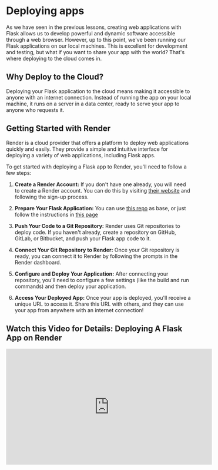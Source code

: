 # Deploying apps

As we have seen in the previous lessons, creating web applications with Flask allows us to develop powerful and dynamic software accessible through a web browser. However, up to this point, we've been running our Flask applications on our local machines. This is excellent for development and testing, but what if you want to share your app with the world? That's where deploying to the cloud comes in.

## Why Deploy to the Cloud?

Deploying your Flask application to the cloud means making it accessible to anyone with an internet connection. Instead of running the app on your local machine, it runs on a server in a data center, ready to serve your app to anyone who requests it.

## Getting Started with Render

Render is a cloud provider that offers a platform to deploy web applications quickly and easily. They provide a simple and intuitive interface for deploying a variety of web applications, including Flask apps.

To get started with deploying a Flask app to Render, you'll need to follow a few steps:

1. **Create a Render Account:** If you don't have one already, you will need to create a Render account. You can do this by visiting [their website](https://render.com/) and following the sign-up process.

2. **Prepare Your Flask Application:** You can use [this repo](https://github.com/render-examples/flask-hello-world) as base, or just follow the instructions in [this page](https://render.com/docs/deploy-flask)

3. **Push Your Code to a Git Repository:** Render uses Git repositories to deploy code. If you haven't already, create a repository on GitHub, GitLab, or Bitbucket, and push your Flask app code to it.

4. **Connect Your Git Repository to Render:** Once your Git repository is ready, you can connect it to Render by following the prompts in the Render dashboard.

5. **Configure and Deploy Your Application:** After connecting your repository, you'll need to configure a few settings (like the build and run commands) and then deploy your application.

6. **Access Your Deployed App:** Once your app is deployed, you'll receive a unique URL to access it. Share this URL with others, and they can use your app from anywhere with an internet connection!

## Watch this Video for Details: Deploying A Flask App on Render
<div style="position: relative; padding-bottom: 62.5%; height: 0;"><iframe width="560" height="315" src="https://www.youtube.com/embed/T1PTdNlQUIE?si=vDmpnC0e4QISf22d" title="YouTube video player" frameborder="0" allow="accelerometer; autoplay; clipboard-write; encrypted-media; gyroscope; picture-in-picture; web-share" allowfullscreen></iframe>